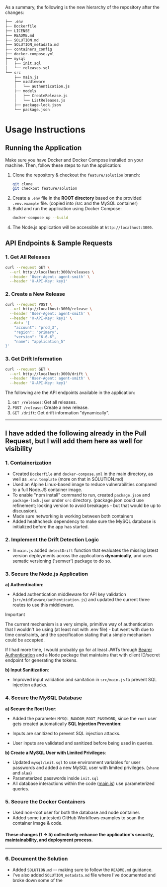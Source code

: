 As a summary, the following is the new hierarchy of the repository after the changes:
```bash
├── .env
├── Dockerfile
├── LICENSE
├── README.md
├── SOLUTION.md
├── SOLUTION_metadata.md
├── containers_config
├── docker-compose.yml
├── mysql
│   ├── init.sql
│   └── releases.sql
└── src
    ├── main.js
    ├── middleware
    │   └── authentication.js
    ├── models
    │   ├── CreateRelease.js
    │   └── ListReleases.js
    ├── package-lock.json
    └── package.json
```
# Usage Instructions
## Running the Application
Make sure you have Docker and Docker Compose installed on your machine. Then, follow these steps to run the application:
1. Clone the repository & checkout the `feature/solution` branch:
    ```bash
    git clone
    git checkout feature/solution
    ```
2. Create a `.env` file in the **ROOT directory** based on the provided `.env.example` file. (copied into /src and the MySQL container)
3. Build and run the application using Docker Compose:
    ```bash
    docker-compose up --build
    ```
4. The Node.js application will be accessible at `http://localhost:3000`.

## API Endpoints & Sample Requests
### 1. Get All Releases
```bash
curl --request GET \
  --url http://localhost:3000/releases \
  --header 'User-Agent: agent-smith' \
  --header 'X-API-Key: key1'
```
### 2. Create a New Release
```bash
curl --request POST \
  --url http://localhost:3000/release \
  --header 'User-Agent: agent-smith' \
  --header 'X-API-Key: key1' \
  --data '{
    "account": "prod_3",
    "region": "primary",
    "version": "6.6.6",
    "name": "application_5"
}'
```
### 3. Get Drift Information
```bash
curl --request GET \
  --url http://localhost:3000/drift \
  --header 'User-Agent: agent-smith' \
  --header 'X-API-Key: key1'
```

The following are the API endpoints available in the application:
1. `GET /releases`: Get all releases.
2. `POST /release`: Create a new release.
3. `GET /drift`: Get drift information "dynamically".
----------------

## I have added the following already in the Pull Request, but I will add them here as well for visibility
### 1. Containerization
- Created `Dockerfile` and `docker-compose.yml` in the main directory, as well as  `.env.template`  (more on that in SOLUTION.md)
- Used an Alpine Linux-based image to reduce vulnerabilities compared to a full Node.JS container image.
- To enable "npm install" command to run, created `package.json` and `package-lock.json` under `src` directory. (package.json could use refinement; locking version to avoid breakages - but that would be up to discussion).
- Made sure networking is working between both containers
- Added healthcheck dependency to make sure the MySQL database is initialized before the app has started.


### 2. Implement the Drift Detection Logic
- In `main.js` added `detectDrift` function that evaluates the missing latest version deployments across the applications **dynamically**, and uses sematic versioning ('semver') package to do so. 


### 3. Secure the Node.js Application
**a) Authentication**:
- Added authentication middleware for API key validation (`src/middleware/authentication.js`) and updated the current three routes to use this middleware.
> [!IMPORTANT]
> The current mechanism is a very simple, primitive way of authentication that I wouldn't be using (at least not with .env file) - but went with due to time constraints, and the specification stating that a simple mechanism could be accepted.
>
> If I had more time, I would probably go for at least JWTs through [Bearer Authentication](https://swagger.io/docs/specification/v3_0/authentication/bearer-authentication/) and a Node package that maintains that with client ID/secret endpoint for generating the tokens.


**b) Input Sanitization**:
- Improved input validation and sanitation in `src/main.js` to prevent SQL injection attacks. 

### 4. Secure the MySQL Database
**a) Secure the Root User**:
- Added the parameter `MYSQL_RANDOM_ROOT_PASSWORD`, since the `root` user gets created automatically
**SQL Injection Prevention**:

- Inputs are sanitized to prevent SQL injection attacks.
- User inputs are validated and sanitized before being used in queries.

**b) Create a MySQL User with Limited Privileges**:
- Updated `mysql/init.sql` to use environment variables for user passwords and added a new MySQL user with limited privileges. (`shane` and `alaa`)
- Parameterized passwords inside `init.sql`
- All database interactions within the code ([main.js](src/main.js)) use parameterized queries.
### 5. Secure the Docker Containers
- Used non-root user for both the database and node container.
- Added some (untested) GitHub Workflows examples to scan the container image & code.

#### These changes (1 -> 5) collectively enhance the application's security, maintainability, and deployment process.

-----------
### 6. Document the Solution
- Added `SOLUTION.md` -- making sure to follow the `README.md` guidance.
- I've also added `SOLUTION_metadata.md` file where I've documented and broke down some of the









